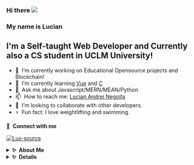 ### Hi there <a href="https://www.gautamkrishnar.com/"><img src="https://media.giphy.com/media/hvRJCLFzcasrR4ia7z/giphy.gif" width="25px"></a>

### My name is Lucian

## I'm a Self-taught Web Developer and Currently also a CS student in UCLM University!

- 🔭 &nbsp;I’m currently working on Educational Opensource projects and Blockchain!
- 🌱 &nbsp;I’m currently learning [Vue](https://vuejs.org/) and [C](https://en.wikipedia.org/wiki/C_(programming_language))
- 💬 &nbsp;Ask me about Javascript/MERN/MEAN/Python
- 📫 &nbsp;How to reach me: [Lucian Andrei Negoita](https://www.linkedin.com/in/lucian-andrei-negoita/)
- 👯 &nbsp;I’m looking to collaborate with other developers.
- ⚡ &nbsp;Fun fact: I love weightlifting and swimming.

🔗 &nbsp;**Connect with me**

<p align="left">
<a href="https://www.linkedin.com/in/lucian-andrei-negoita/" target="blank"><img align="center" src="https://raw.githubusercontent.com/rahuldkjain/github-profile-readme-generator/master/src/images/icons/Social/linked-in-alt.svg" alt="Lux-source" height="30" width="40" /></a>

<br />
<details>
  <summary><b>✨&nbsp;&nbsp;About&nbsp;Me</b></summary>
  <br/>

I am a Fullstack Developer. I create SPA web pages with responsive design, mainly using Frameworks like Angular or React. I'm a weightlifter and I also enjoy swimming since I was younger.

### Opensource Contributions

Most of my projects are released as open-source on GitHub, and currently I'm trying to contribute to this projects:

- [Devpill.me](https://github.com/dcbuild3r/devpill.me)

</details>

<details>
    <summary><b>✨&nbsp;&nbsp;Details</b></summary>
    
<a href="https://www.w3.org/html/" target="_blank"> <img src="https://raw.githubusercontent.com/devicons/devicon/master/icons/html5/html5-original-wordmark.svg" alt="html5" width="40" height="40"/> <a href="https://www.w3schools.com/css/" target="_blank"> <img src="https://raw.githubusercontent.com/devicons/devicon/master/icons/css3/css3-original-wordmark.svg" alt="css3" width="40" height="40"/> </a> <a href="https://developer.mozilla.org/en-US/docs/Web/JavaScript" target="_blank"> <img src="https://raw.githubusercontent.com/devicons/devicon/master/icons/javascript/javascript-original.svg" alt="javascript" width="40" height="40"/> <a href="https://commons.wikimedia.org/wiki/File:Solidity_logo.svg" target="_blank"/> <img src="https://upload.wikimedia.org/wikipedia/commons/thumb/9/98/Solidity_logo.svg/579px-Solidity_logo.svg.png?20201202112837" alt="Solidity" width="40" height="40"/> <a href="https://www.python.org/" target="_blank"/> <img src="https://upload.wikimedia.org/wikipedia/commons/thumb/c/c3/Python-logo-notext.svg/1869px-Python-logo-notext.svg.png" alt="python" width="40" hight="40"/> <a href="https://angular.io/" target="_blank"/> <img src="https://upload.wikimedia.org/wikipedia/commons/thumb/c/cf/Angular_full_color_logo.svg/2048px-Angular_full_color_logo.svg.png" alt="angular" width="40" hight="40"/> <a href="https://reactjs.org/" target="_blank"/> <img src="https://upload.wikimedia.org/wikipedia/commons/thumb/4/47/React.svg/1200px-React.svg.png" alt="react" width="40" hight="40"/> <a href="https://vuejs.org/" target="_blank"/> <img src="https://miro.medium.com/max/1200/1*qHsE-PM5TLmqzmYjmlr6-A.png" alt="vue" width="80" hight="80"/> <a href="https://jquery.com/" target="_blank"/> <img src="https://img2.freepng.es/20180502/ksq/kisspng-web-development-jquery-ui-javascript-computer-icon-jqlogo-5ae94a5d5e5172.2488375515252383653863.jpg" alt="jQuery" width="80" hight="80"/> <a href="https://expressjs.com/es/" target="_blank"/> <img src="https://upload.wikimedia.org/wikipedia/commons/6/64/Expressjs.png" alt="express.js" width="80" hight="80"/> <a href="https://nodejs.org/en/" target="_blank"/> <img src="https://upload.wikimedia.org/wikipedia/commons/thumb/d/d9/Node.js_logo.svg/1280px-Node.js_logo.svg.png" alt="node.js" width="80" hight="80"/> <a href="https://getbootstrap.com/" target="_blank"/> <img src="https://upload.wikimedia.org/wikipedia/commons/thumb/b/b2/Bootstrap_logo.svg/512px-Bootstrap_logo.svg.png" alt="bootstrap" width="40" hight="40"/> <a href="https://tailwindcss.com/" target="_blank"/> <img src="https://upload.wikimedia.org/wikipedia/commons/thumb/d/d5/Tailwind_CSS_Logo.svg/2048px-Tailwind_CSS_Logo.svg.png" alt="tailwind" width="40" hight="40"/> <a href="https://sass-lang.com/" target="_blank"/> <img src="https://upload.wikimedia.org/wikipedia/commons/thumb/9/96/Sass_Logo_Color.svg/1280px-Sass_Logo_Color.svg.png" alt="sass" width="40" hight="40"/> <a href="https://git-scm.com/" target="_blank"/> <img src="https://upload.wikimedia.org/wikipedia/commons/thumb/e/e0/Git-logo.svg/1280px-Git-logo.svg.png" alt="git" width="40" hight="40"/> <a href="mongodb.com/es" target="_blank"/> <img src="https://upload.wikimedia.org/wikipedia/commons/thumb/9/93/MongoDB_Logo.svg/2560px-MongoDB_Logo.svg.png" alt="MongoDB" width="80" height="40"/>




</details>
